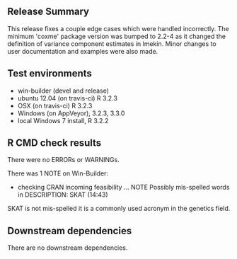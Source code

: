 ## Release Summary

This release fixes a couple edge cases which were handled incorrectly.  The minimum 'coxme' package version was bumped to 2.2-4 as it changed the definition of variance component estimates in lmekin. Minor changes to user documentation and examples were also made.

## Test environments
* win-builder (devel and release)
* ubuntu 12.04 (on travis-ci) R 3.2.3
* OSX (on travis-ci) R 3.2.3
* Windows (on AppVeyor), 3.2.3, 3.3.0
* local Windows 7 install, R 3.2.2

## R CMD check results
There were no ERRORs or WARNINGs. 

There was 1 NOTE on Win-Builder:

* checking CRAN incoming feasibility ... NOTE
  Possibly mis-spelled words in DESCRIPTION:
    SKAT (14:43)


SKAT is not mis-spelled it is a commonly used acronym in the genetics field.

## Downstream dependencies
There are no downstream dependencies.